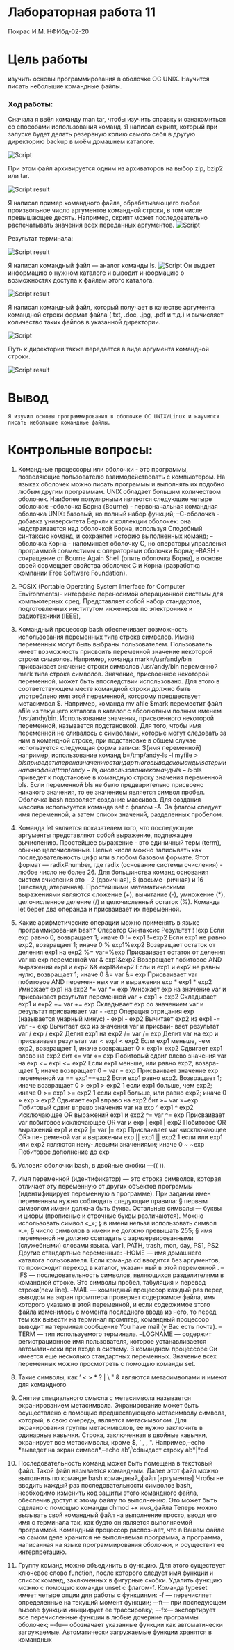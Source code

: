 # Лабораторная работа 11
 Покрас И.М. 
 НФИбд-02-20

# Цель работы
изучить основы программирования в оболочке ОС UNIX. Научится писать небольшие командные файлы.


### Ход работы: ###

Сначала я ввёл команду man tar, чтобы изучить справку и ознакомиться со способами использования команд.
Я написал скрипт, который при запуске будет делать резервную копию самого себя в другую директорию backup в моём домашнем каталоге. 

![Script](https://imgur.com/z0M6KSb.png)

При этом файл архивируется одним из архиваторов на выбор zip, bzip2 или tar.

![Script result](https://imgur.com/LBeN0CM.png)

Я написал пример командного файла, обрабатывающего любое произвольное число аргументов командной строки, в том числе превышающее десять. Например, скрипт может последовательно распечатывать значения всех переданных аргументов.
![Script](https://imgur.com/SdirptM.png)

Результат терминала:

![Script result](https://imgur.com/eG1ALuk.png)

Я написал командный файл — аналог команды ls. 
![Script](https://imgur.com/D3FyQdt.png)
Он выдает информацию о нужном
каталоге и выводит информацию о возможностях доступа к файлам этого каталога.

![Script result](https://imgur.com/Vjj0vgG.png)

Я написал командный файл, который получает в качестве аргумента командной
строки формат файла (.txt, .doc, .jpg, .pdf и т.д.) и вычисляет количество
таких файлов в указанной директории. 

![Script](https://imgur.com/Vjj0vgG.png)

Путь к директории также передаётся в виде аргумента командной строки.

![Script result](https://imgur.com/y49YLhM.png)

# Вывод
```
Я изучил основы программирования в оболочке ОС UNIX/Linux и научился писать небольшие командные файлы.
```

# Контрольные вопросы:
1. Командные процессоры или оболочки - это программы, позволяющие пользователю
взаимодействовать с компьютером.  На языках оболочек можно писать программы и выполнять их подобно любым другим программам.
UNIX обладает большим количеством оболочек. Наиболее популярными являются
следующие четыре оболочки: –оболочка Борна (Bourne) - первоначальная командная
оболочка UNIX: базовый, но полный набор функций; –С-оболочка - добавка университета
Беркли к коллекции оболочек: она надстраивается над оболочкой Борна, используя Сподобный синтаксис команд, и сохраняет историю выполненных команд; –оболочка Корна -
напоминает оболочку С, но операторы управления программой совместимы с операторами
оболочки Борна; –BASH - сокращение от Bourne Again Shell (опять оболочка Борна), в
основе своей совмещает свойства оболочек С и Корна (разработка компании Free Software
Foundation).

2. POSIX (Portable Operating System Interface for Computer Environments)- интерфейс
переносимой операционной системы для компьютерных сред. Представляет собой набор
стандартов, подготовленных институтом инженеров по электронике и радиотехники (IEEE),

3. Kомандный процессор bash обеспечивает возможность использования переменных типа
строка символов. Имена переменных могут быть выбраны пользователем. Пользователь
имеет возможность присвоить переменной значение некоторой строки символов. Например,
команда mark=/usr/andy/bin присваивает значение строки символов /usr/andy/bin переменной
mark типа строка символов. Значение, присвоенное некоторой переменной, может быть
впоследствии использовано. Для этого в соответствующем месте командной строки должно
быть употреблено имя этой переменной, которому предшествует метасимвол $. Например,
команда mv afile $mark переместит файл afile из текущего каталога в каталог с абсолютным
полным именем /usr/andy/bin. Использование значения, присвоенного некоторой переменной,
называется подстановкой. Для того, чтобы имя переменной не сливалось с символами,
которые могут следовать за ним в командной строке, при подстановке в общем случае
используется следующая форма записи: ${имя переменной} например, использование команд
b=/tmp/andy-ls -l myfile > ${b}ls приведет к переназначению стандартного вывода команды ls с
терминала на файл /tmp/andy-ls , а использование команды ls -l>$bls приведет к подстановке в
командную строку значения переменной bls. Если переменной bls не было предварительно
присвоено никакого значения, то ее значением является символ пробел. Оболочка bash
позволяет создание массивов. Для создания массива используется команда set с флагом -A. За
флагом следует имя переменной, а затем список значений, разделенных пробелом.

4. Команда let является показателем того, что последующие аргументы представляют собой
выражение, подлежащее вычислению. Простейшее выражение - это единичный терм (term),
обычно целочисленный. Целые числа можно записывать как последовательность цифр или в
любом базовом формате. Этот формат — radix#number, где radix (основание системы
счисления) - любое число не более 26. Для большинства команд основания систем счисления
это - 2 (двоичная), 8 (восьме- ричная) и 16 (шестнадцатеричная). Простейшими
математическими выражениями являются сложение (+), вычитание (-), умножение (*),
целочисленное деление (/) и целочисленный остаток (%). Команда let берет два операнда и присваивает их
переменной.

5. Какие арифметические операции можно применять в языке программирования bash?
Оператор Синтаксис Результат ! !ехр Если ехр равно 0, возвращает 1; иначе 0 != ехр1 !=ехр2
Если ехр1 не равно ехр2, возвращает 1; иначе 0 % ехр1%ехр2 Возвращает остаток от деления
ехр1 на ехр2 %= var=%exp Присваивает остаток от деления var на ехр переменной var &
ехр1&ехр2 Возвращает побитовое AND выражений ехр1 и ехр2 && ехр1&&ехр2 Если и ехр1
и ехр2 не равны нулю, возвращает 1; иначе 0 &= var &= ехр Присваивает var побитовое AND
перемен- ных var и выражения ехр * ехр1 * ехр2 Умножает ехр1 на ехр2 *= var *= ехр
Умножает ехр на значение var и присваивает результат переменной var + ехр1 + ехр2
Складывает ехр1 и ехр2 += var += ехр Складывает ехр со значением var и результат
присваивает var - -exp Операция отрицания exp (называется унарный минус) - expl - exp2
Вычитает exp2 из exp1 -= var -= exp Вычитает exp из значения var и присваи- вает результат
var / exp / exp2 Делит exp1 на exp2 /= var /= exp Делит var на exp и присваивает результат var
< expl < exp2 Если exp1 меньше, чем exp2, возвращает 1, иначе возвращает 0 « exp1« exp2
Сдвигает exp1 влево на exp2 бит «= var «= exp Побитовый сдвиг влево значения var на exp <=
expl <= exp2 Если exp1 меньше, или равно exp2, возвра- щает 1; иначе возвращает 0 = var =
exp Присваивает значение exp переменной va == exp1==exp2 Если exp1 равно exp2.
Возвращает 1; иначе возвращает 0 > exp1 > exp2 1 если exp1 больше, чем exp2; иначе 0 >=
exp1 >= exp2 1 если exp1 больше, или равно exp2; иначе 0 » exp » exp2 Сдвигает exp1 вправо
на exp2 бит »= var »=exp Побитовый сдвиг вправо значения var на exp ^ exp1 ^ exp2
Исключающее OR выражений exp1 и exp2 ^= var ^= exp Присваивает var побитовое
исключающее OR var и exp | exp1 | exp2 Побитовое OR выражений exp1 и exp2 |= var |= exp
Присваивает var «исключающее OR» пе- ременой var и выражения exp || exp1 || exp2 1 если
или exp1 или exp2 являются нену- левыми значениями; иначе 0 ~ ~exp Побитовое дополнение
до exp

6. Условия оболочки bash, в двойные скобки —(( )).

7. Имя переменной (идентификатор) — это строка символов, которая отличает эту
переменную от других объектов программы (идентифицирует переменную в программе). При
задании имен переменным нужно соблюдать следующие правила: § первым символом имени
должна быть буква. Остальные символы — буквы и цифры (прописные и строчные буквы
различаются). Можно использовать символ «_»; § в имени нельзя использовать символ «.»; §
число символов в имени не должно превышать 255; § имя переменной не должно совпадать с
зарезервированными (служебными) словами языка. Var1, PATH, trash, mon, day, PS1, PS2
Другие стандартные переменные: –HOME — имя домашнего каталога пользователя. Если
команда cd вводится без аргументов, то происходит переход в каталог, указан- ный в этой
переменной . –IFS — последовательность символов, являющихся разделителями в командной
строке. Это символы пробел, табуляция и перевод строки(new line). –MAIL — командный
процессор каждый раз перед выводом на экран промптера проверяет содержимое файла, имя
которого указано в этой переменной, и если содержимое этого файла изменилось с момента
последнего ввода из него, то перед тем как вывести на терминал промптер, командный
процессор выводит на терминал сообщение You have mail (у Вас есть почта). –TERM — тип
используемого терминала. –LOGNAME — содержит регистрационное имя пользователя,
которое устанавливается автоматически при входе в систему. В командном процессоре Си
имеется еще несколько стандартных переменных. Значение всех переменных можно просмотреть с помощью команды set.

8. Такие символы, как ’ < > * ? | \ " & являются метасимволами и имеют для командного

9. Снятие специального смысла с метасимвола называется экранированием метасимвола.
Экранирование может быть осуществлено с помощью предшествующего метасимволу
символа\, который, в свою очередь, является метасимволом. Для экранирования группы
метасимволов, ее нужно заключить в одинарные кавычки. Строка, заключенная в двойные
кавычки, экранирует все метасимволы, кроме $, ’ , \, ". Например,–echo \*выведет на экран
символ*,–echo ab’*\|*’cdвыдаст строку ab*\|*cd

10. Последовательность команд может быть помещена в текстовый файл. Такой файл
называется командным. Далее этот файл можно выполнить по команде bash командный_файл
[аргументы] Чтобы не вводить каждый раз последовательности символов bash, необходимо
изменить код защиты этого командного файла, обеспечив доступ к этому файлу по
выполнению. Это может быть сделано с помощью команды chmod +x имя_файла Теперь
можно вызывать свой командный файл на выполнение просто, вводя его имя с терминала так,
как будто он является выполняемой программой. Командный процессор распознает, что в
Вашем файле на самом деле хранится не выполняемая программа, а программа, написанная на
языке программирования оболочки, и осуществит ее интерпретацию.

11. Группу команд можно объединить в функцию. Для этого существует ключевое слово
function, после которого следует имя функции и список
команд, заключенных в фигурные скобки. Удалить функцию можно с помощью команды
unset c флагом-f. Команда typeset имеет четыре опции для работы с функциями: -f —
перечисляет определенные на текущий момент функции; –-ft— при последующем вызове
функции инициирует ее трассировку; –-fx— экспортирует все перечисленные функции в
любые дочерние программы оболочек; –-fu— обозначает указанные функции как
автоматически загружаемые. Автоматически загружаемые функции хранятся в командных
